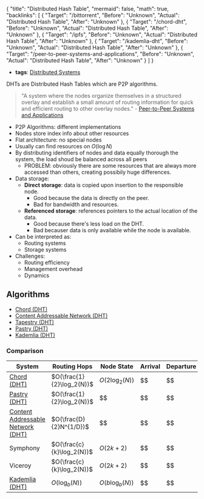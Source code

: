 {
	"title": "Distributed Hash Table",
	"mermaid": false,
	"math": true,
	"backlinks": [
		{
			"Target": "/bittorrent",
			"Before": "Unknown",
			"Actual": "Distributed Hash Table",
			"After": "Unknown"
		},
		{
			"Target": "/chord-dht",
			"Before": "Unknown",
			"Actual": "Distributed Hash Table",
			"After": "Unknown"
		},
		{
			"Target": "/ipfs",
			"Before": "Unknown",
			"Actual": "Distributed Hash Table",
			"After": "Unknown"
		},
		{
			"Target": "/kademlia-dht",
			"Before": "Unknown",
			"Actual": "Distributed Hash Table",
			"After": "Unknown"
		},
		{
			"Target": "/peer-to-peer-systems-and-applications",
			"Before": "Unknown",
			"Actual": "Distributed Hash Table",
			"After": "Unknown"
		}
	]
}

- **tags**: [Distributed Systems](/distributed-systems/)

DHTs are Distributed Hash Tables which are P2P algorithms.

>  "A system where the nodes organize themselves in a structured overlay and establish a small amount of routing information for quick and efficient routing to other overlay nodes." - [Peer-to-Peer Systems and Applications](/peer-to-peer-systems-and-applications/)

- P2P Algorithms: different implementations
- Nodes store index info about other resources
- Flat architecture: no special nodes
- Usually can find resources on $O(\log N)$
- By distributing identifiers of nodes and data equally thorough the system, the load shoud be balanced across all peers
	- PROBLEM: obviously there are some resources that are always more accessed than others, creating possibily huge differences.
- Data storage:
	- **Direct storage**: data is copied upon insertion to the responsible node.
		- Good because the data is directly on the peer.
		- Bad for bandwidth and resources.
	- **Referenced storage**: references pointers to the actual location of the data.
		- Good because there's less load on the DHT.
		- Bad becauser data is only available while the node is available.
- Can be interpreted as:
	- Routing systems
	- Storage systems
- Challenges:
	- Routing efficiency
	- Management overhead
	- Dynamics

## Algorithms

- [Chord (DHT)](/chord-dht/)
- [Content Addressable Network (DHT)](/content-addressable-network-dht/)
- [Tapestry (DHT)](/tapestry-dht/)
- [Pastry (DHT)](/pastry-dht/)
- [Kademlia (DHT)](/kademlia-dht/)

### Comparison

|System|Routing Hops|Node State|Arrival|Departure|
|---|---|---|---|---|
|[Chord (DHT)](/chord-dht/)|$O(\frac{1}{2}\log_2(N))$|$O(2\log_2(N))$|$$|$$|
|[Pastry (DHT)](/pastry-dht/)|$O(\frac{1}{2}\log_2(N))$|$$|$$|$$|
|[Content Addressable Network (DHT)](/content-addressable-network-dht/)|$O(\frac{D}{2}N^{1/D})$|$$|$$|$$|
|Symphony|$O(\frac{c}{k}\log_2(N))$|$O(2k+2)$|$$|$$|
|Viceroy|$O(\frac{c}{k}\log_2(N))$|$O(2k+2)$|$$|$$|
|[Kademlia (DHT)](/kademlia-dht/)|$O(\log_b(N))$|$O(b\log_b(N))$|$$|$$|
